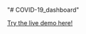 "# COVID-19_dashboard" 

[Try the live demo here!](https://ameersyed7340.github.io/COVID-19_dashboard/)


